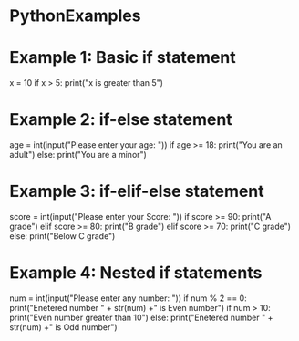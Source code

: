 # PythonExamples
# Example 1: Basic if statement
x = 10
if x > 5:
    print("x is greater than 5")

# Example 2: if-else statement
age = int(input("Please enter your age:    "))
if age >= 18:
    print("You are an adult")
else:
    print("You are a minor")

# Example 3: if-elif-else statement
score = int(input("Please enter your Score:    "))
if score >= 90:
    print("A grade")
elif score >= 80:
    print("B grade")
elif score >= 70:
    print("C grade")
else:
    print("Below C grade")

# Example 4: Nested if statements
num = int(input("Please enter any number:    "))
if num % 2 == 0:
    print("Enetered number " + str(num) +" is Even number")
    if num > 10:
        print("Even number greater than 10")
else:
    print("Enetered number " + str(num) +"  is Odd number")

